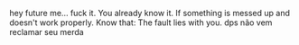 hey future me... 
fuck it.
You already know it. 
If something is messed up and doesn't work properly.
Know that:
The fault lies with you.
dps não vem reclamar seu merda
